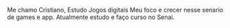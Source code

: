Me chamo Cristiano, Estudo Jogos digitais 
Meu foco e crecer nesse senario de games e app.
Atualmente estudo e faço curso no Senai.
